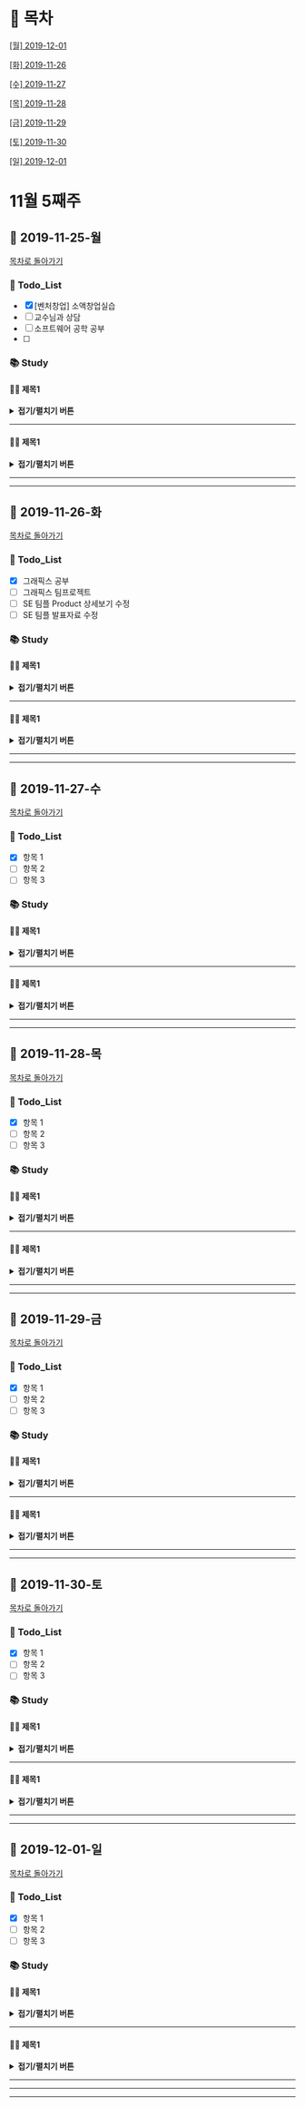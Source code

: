 # 📑 목차

[[월] 2019-12-01](#-2019-12-01-일)

[[화] 2019-11-26](#-2019-11-26-화)

[[수] 2019-11-27](#-2019-11-27-수)

[[목] 2019-11-28](#-2019-11-28-목)

[[금] 2019-11-29](#-2019-11-29-금)

[[토] 2019-11-30](#-2019-11-30-토)

[[일] 2019-12-01](#-2019-12-01-일)



# 11월 5째주

## 📆 2019-11-25-월

[목차로 돌아가기](#-목차)

### 📑 Todo_List

- [x] [벤처창업] 소액창업실습
- [ ] 교수님과 상담
- [ ] 소프트웨어 공학 공부
- [ ] 

### 📚 Study

#### 🐱‍👤 제목1 

<details>
<summary><b>접기/펼치기 버튼</b></summary>
<div markdown="1">

- 내용1

</div>
</details>



---------------

#### 🐱‍👤 제목1 

<details>
<summary><b>접기/펼치기 버튼</b></summary>
<div markdown="1">

- 내용1

</div>
</details>



-----------



---------



## 📆 2019-11-26-화

[목차로 돌아가기](#-목차)

### 📑 Todo_List

- [x] 그래픽스 공부
- [ ] 그래픽스 팀프로젝트
- [ ] SE 팀플 Product 상세보기 수정
- [ ] SE 팀플 발표자료 수정

### 📚 Study

#### 🐱‍👤 제목1 

<details>
<summary><b>접기/펼치기 버튼</b></summary>
<div markdown="1">

- 내용1

</div>
</details>



------

#### 🐱‍👤 제목1 

<details>
<summary><b>접기/펼치기 버튼</b></summary>
<div markdown="1">

- 내용1

</div>
</details>



------



------------



## 📆 2019-11-27-수

[목차로 돌아가기](#-목차)

### 📑 Todo_List

- [x] 항목 1
- [ ] 항목 2
- [ ] 항목 3

### 📚 Study

#### 🐱‍👤 제목1 

<details>
<summary><b>접기/펼치기 버튼</b></summary>
<div markdown="1">

- 내용1

</div>
</details>



------

#### 🐱‍👤 제목1 

<details>
<summary><b>접기/펼치기 버튼</b></summary>
<div markdown="1">

- 내용1

</div>
</details>



------



-----------



## 📆 2019-11-28-목

[목차로 돌아가기](#-목차)

### 📑 Todo_List

- [x] 항목 1
- [ ] 항목 2
- [ ] 항목 3

### 📚 Study

#### 🐱‍👤 제목1 

<details>
<summary><b>접기/펼치기 버튼</b></summary>
<div markdown="1">

- 내용1

</div>
</details>



------

#### 🐱‍👤 제목1 

<details>
<summary><b>접기/펼치기 버튼</b></summary>
<div markdown="1">

- 내용1

</div>
</details>



------



-------------



## 📆 2019-11-29-금

[목차로 돌아가기](#-목차)

### 📑 Todo_List

- [x] 항목 1
- [ ] 항목 2
- [ ] 항목 3

### 📚 Study

#### 🐱‍👤 제목1 

<details>
<summary><b>접기/펼치기 버튼</b></summary>
<div markdown="1">

- 내용1

</div>
</details>



------

#### 🐱‍👤 제목1 

<details>
<summary><b>접기/펼치기 버튼</b></summary>
<div markdown="1">

- 내용1

</div>
</details>



------



--------------



## 📆 2019-11-30-토

[목차로 돌아가기](#-목차)

### 📑 Todo_List

- [x] 항목 1
- [ ] 항목 2
- [ ] 항목 3

### 📚 Study

#### 🐱‍👤 제목1 

<details>
<summary><b>접기/펼치기 버튼</b></summary>
<div markdown="1">

- 내용1

</div>
</details>



------

#### 🐱‍👤 제목1 

<details>
<summary><b>접기/펼치기 버튼</b></summary>
<div markdown="1">

- 내용1

</div>
</details>



------



--------------



## 📆 2019-12-01-일

[목차로 돌아가기](#-목차)

### 📑 Todo_List

- [x] 항목 1
- [ ] 항목 2
- [ ] 항목 3

### 📚 Study

#### 🐱‍👤 제목1 

<details>
<summary><b>접기/펼치기 버튼</b></summary>
<div markdown="1">

- 내용1

</div>
</details>



------

#### 🐱‍👤 제목1 

<details>
<summary><b>접기/펼치기 버튼</b></summary>
<div markdown="1">

- 내용1

</div>
</details>



------



--------------



-----------


